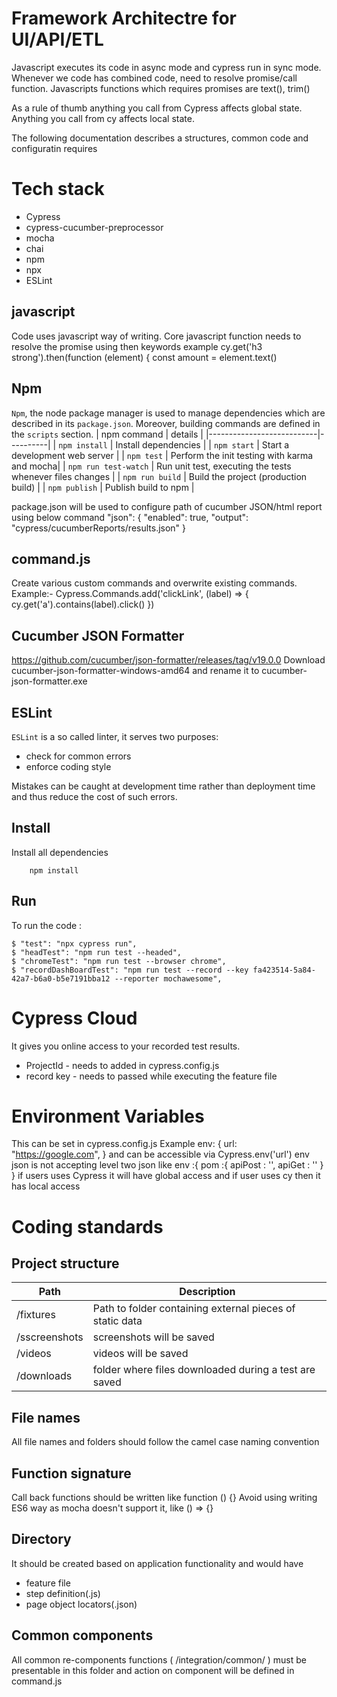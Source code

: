 Framework Architectre for UI/API/ETL
====================
Javascript executes its code in async mode and cypress run in sync mode. Whenever we code has combined code, need to resolve promise/call function. Javascripts functions which requires promises are text(), trim()

As a rule of thumb anything you call from Cypress affects global state. Anything you call from cy affects local state.

The following documentation describes a structures, common code and configuratin requires 

# Tech stack

* Cypress
* cypress-cucumber-preprocessor
* mocha
* chai
* npm
* npx
* ESLint


## javascript
Code uses javascript way of writing. Core javascript function needs to resolve the promise using then keywords
example 
cy.get('h3 strong').then(function (element) {
      const amount = element.text()



## Npm

`Npm`, the node package manager is used to manage dependencies which are described in its `package.json`. Moreover, building commands are defined in the `scripts` section.
| npm command               | details  |
|---------------------------|----------|
| `npm install`             | Install dependencies  |
| `npm start`               | Start a development web server  |
| `npm test`                |  Perform the init testing with karma and mocha|
| `npm run test-watch`      | Run unit test, executing the tests whenever files changes |
| `npm run build`           | Build the project (production build) |
| `npm publish`             | Publish build to npm |

package.json will be used to configure path of cucumber JSON/html report using below command
"json": {
      "enabled": true,
      "output": "cypress/cucumberReports/results.json"
    }

## command.js
Create various custom commands and overwrite
existing commands. 
Example:-
Cypress.Commands.add('clickLink', (label) => {
  cy.get('a').contains(label).click()
})

## Cucumber JSON Formatter
https://github.com/cucumber/json-formatter/releases/tag/v19.0.0
Download cucumber-json-formatter-windows-amd64 and rename it to cucumber-json-formatter.exe

## ESLint

`ESLint` is a so called linter, it serves two purposes:
 * check for common errors
 * enforce coding style

Mistakes can be caught at development time rather than deployment time and thus reduce the cost of such errors.


## Install

Install all dependencies
```
    npm install 
```

## Run

To run the code :

    $ "test": "npx cypress run",
    $ "headTest": "npm run test --headed",
    $ "chromeTest": "npm run test --browser chrome",
    $ "recordDashBoardTest": "npm run test --record --key fa423514-5a84-42a7-b6a0-b5e7191bba12 --reporter mochawesome",

# Cypress Cloud
It gives you online access to your recorded test results.
* ProjectId - needs to added in cypress.config.js
* record key - needs to passed while executing the feature file

# Environment Variables
This can be set in cypress.config.js 
Example 
env: {
    url: "https://google.com",
  }
and can be accessible via Cypress.env('url')
env json is not accepting level two json like
env :{
  pom :{
    apiPost : '',
    apiGet : ''
  }
}
if users uses Cypress it will have global access and if user uses cy then it has local access


# Coding standards 

## Project structure

| Path                  | Description
|-----------------------|-----------------------
| /fixtures             | Path to folder containing external pieces of static data          
| /sscreenshots         |  screenshots will be saved    
| /videos               | videos will be saved 
| /downloads            | folder where files downloaded during a test are saved

## File names
All file names and folders should follow the camel case naming convention 

## Function signature
Call back functions should be written like 
function () {}
Avoid using writing ES6 way as mocha doesn't support it, like
() => {}

## Directory
It should be created based on application functionality and would have 
* feature file
* step definition(.js)
* page object locators(.json) 

## Common components
All common re-components functions ( /integration/common/ ) must be presentable in this folder and action on component will be defined in command.js
